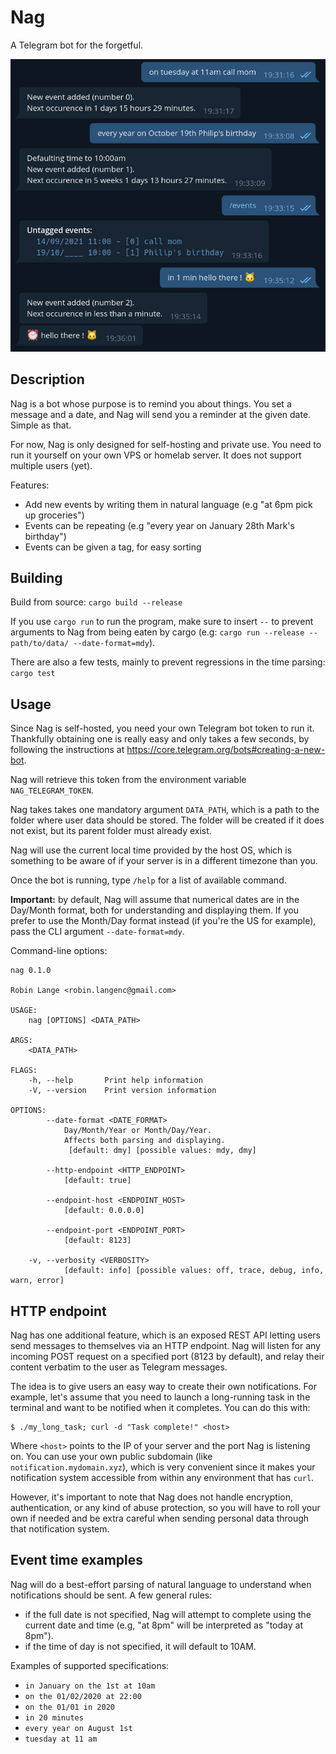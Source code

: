 # Nag

A Telegram bot for the forgetful.

![Screenshot](screenshot.png)

## Description

Nag is a bot whose purpose is to remind you about things. You set a message and a date, and Nag will send you a reminder at the given date. Simple as that.

For now, Nag is only designed for self-hosting and private use. You need to run it yourself on your own VPS or homelab server. It does not support multiple users (yet).

Features:
* Add new events by writing them in natural language (e.g "at 6pm pick up groceries")
* Events can be repeating (e.g "every year on January 28th Mark's birthday")
* Events can be given a tag, for easy sorting

## Building

Build from source: `cargo build --release`

If you use `cargo run` to run the program, make sure to insert `--` to prevent arguments to Nag from being eaten by cargo (e.g: `cargo run --release -- path/to/data/ --date-format=mdy`).

There are also a few tests, mainly to prevent regressions in the time parsing: `cargo test`

## Usage

Since Nag is self-hosted, you need your own Telegram bot token to run it. Thankfully obtaining one is really easy and only takes a few seconds, by following the instructions at https://core.telegram.org/bots#creating-a-new-bot.

Nag will retrieve this token from the environment variable `NAG_TELEGRAM_TOKEN`.

Nag takes takes one mandatory argument `DATA_PATH`, which is a path to the folder where user data should be stored. The folder will be created if it does not exist, but its parent folder must already exist.

Nag will use the current local time provided by the host OS, which is something to be aware of if your server is in a different timezone than you.

Once the bot is running, type `/help` for a list of available command.

**Important:** by default, Nag will assume that numerical dates are in the Day/Month format, both for understanding and displaying them. If you prefer to use the Month/Day format instead (if you're the US for example), pass the CLI argument `--date-format=mdy`.

Command-line options:

```
nag 0.1.0

Robin Lange <robin.langenc@gmail.com>

USAGE:
    nag [OPTIONS] <DATA_PATH>

ARGS:
    <DATA_PATH>    

FLAGS:
    -h, --help       Print help information
    -V, --version    Print version information

OPTIONS:
        --date-format <DATE_FORMAT>
            Day/Month/Year or Month/Day/Year.
            Affects both parsing and displaying.
             [default: dmy] [possible values: mdy, dmy]

        --http-endpoint <HTTP_ENDPOINT>
            [default: true]

        --endpoint-host <ENDPOINT_HOST>
            [default: 0.0.0.0]

        --endpoint-port <ENDPOINT_PORT>
            [default: 8123]

    -v, --verbosity <VERBOSITY>
            [default: info] [possible values: off, trace, debug, info, warn, error]
```

## HTTP endpoint

Nag has one additional feature, which is an exposed REST API letting users send messages to themselves via an HTTP endpoint. Nag will listen for any incoming POST request on a specified port (8123 by default), and relay their content verbatim to the user as Telegram messages.

The idea is to give users an easy way to create their own notifications. For example, let's assume that you need to launch a long-running task in the terminal and want to be notified when it completes. You can do this with:

```
$ ./my_long_task; curl -d "Task complete!" <host>
```

Where `<host>` points to the IP of your server and the port Nag is listening on. You can use your own public subdomain (like `notification.mydomain.xyz`), which is very convenient since it makes your notification system accessible from within any environment that has `curl`.

However, it's important to note that Nag does not handle encryption, authentication, or any kind of abuse protection, so you will have to roll your own if needed and be extra careful when sending personal data through that notification system.


## Event time examples

Nag will do a best-effort parsing of natural language to understand when notifications should be sent. A few general rules:
* if the full date is not specified, Nag will attempt to complete using the current date and time (e.g, "at 8pm" will be interpreted as "today at 8pm").
* if the time of day is not specified, it will default to 10AM.

Examples of supported specifications:

* `in January on the 1st at 10am`
* `on the 01/02/2020 at 22:00`
* `on the 01/01 in 2020`
* `in 20 minutes`
* `every year on August 1st`
* `tuesday at 11 am`

